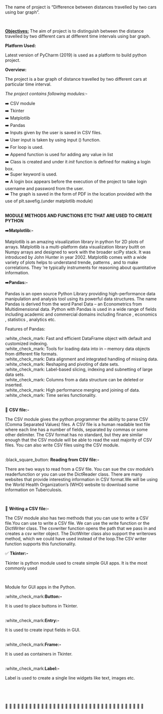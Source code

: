 <p>The name of project is “Difference between distances travelled by two cars using bar graph”.</p>
<br>
<p><b><u>Objectives:</b></u>  The aim of project is to distinguish between the distance travelled by two different cars at different time intervals using bar graph.</p>

<p><b>Platform Used:</b></p> Latest version of PyCharm (2019) is used as a platform to build python project.

<p><b>Overview:</b></p> The project is a bar graph of distance travelled by two different cars at particular time interval. 
<p><i>The project contains following modules:-</i><p>
 
 ➡️ CSV module <br>
 ➡️ Tkinter <br>
 ➡️	Matplotlib <br>
 ➡️ Pandas <br>
 ➡️ Inputs given by the user is saved in CSV files. <br>
 ➡️ User input is taken by using input () function. <br>
 ➡️	For loop is used. <br>
 ➡️	Append function is used for adding any value in list <br>
 ➡️	Class is created and under it _init_  function is defined for making a login box. <br>
 ➡️	Super keyword is used. <br>
 ➡️	A login box appears before the execution of the project to take login username and password from the user. <br>
 ➡️	The graph is saved in the form of PDF in the location provided with the use of  plt.savefig.(under matplotlib module) <br>
 <br>
 
<p><b>MODULE METHODS AND FUNCTIONS ETC THAT ARE USED TO CREATE PYTHON</b></p>
➡️<b>Matplotlib:-</b>
<p>Matplotlib is an amazing visualization library in python for 2D plots of arrays. Matplotlib is a multi-platform data visualization library buitlt on Numpy arrays and designed to work with the broader sciPy stack. It was introduced by John Hunter in year 2002. Matplotlib comes with a wide variety of plots helps to understand trende, patterns , and to make correlations. They ‘re typically instruments for reasoning about quantitative information.</p>

➡️<b>Pandas:-</b>
<p>Pandas is an open source Python Library providing high-performance data manipulation and analysis tool using its powerful data structures. The name Pandas is derived from the word Panel Data – an Econometrics from Multidimensional data.  Python  with Pandas is used in a wide range of fields including academic and commercial domains including finance , economics , statistics , analytics etc.</p>

<p>Features of Pandas:</p>
:white_check_mark: Fast and efficient DataFrame object with default and customized indexing. <br>
:white_check_mark: Tools for loading data into in – memory data objects from different file formats. <br>
:white_check_mark: 	Data alignment and integrated handling of missing data. <br>
:white_check_mark: 	Reshaping and pivoting of date sets. <br>
:white_check_mark: 	Label-based slicing, indexing and subnetting of large data sets. <br>
:white_check_mark: 	Columns from a data structure can be deleted or inserted. <br>
:white_check_mark: 	High performance merging and joining of data. <br>
:white_check_mark: 	Time series functionality. <br>
<br>

:black_square_button:	<b>CSV file:- </b>
<p>The CSV module gives the python programmer the ability to parse CSV (Comma Separated Values) files. A CSV file is a human readable text file where each line has a number of fields, separated by commas or some other delimiter. The CSV format has no standard, but they are similar enough that the CSV module will be able to read the vast majority of CSV files. You can also write CSV files using the CSV module.</p>

<br>
:black_square_button: <b>Reading from CSV file:- </b>
<p>There are two ways to read from a CSV file. You can sue the csv module’s readerfunction or you can use the DictReader class.
There are many websites that provide interesting information in CSV format.We will be using the World Health Organization’s (WHO) website to download some information on Tuberculosis.</p>
<br>

:black_square_button:  <b>Writing a CSV file:- </b>
<p>The CSV module also has two methods that you can use to write a CSV file.You can use to write a CSV file. We can use the write function or the DictWriter class.
The csvwriter function opens the path that we pass in and creates a csv writer object. The DictWriter class also support the writerows method, which we could have used instead of the loop.The CSV writer function supports this functionality.</p>

:white_check_mark:	<b>Tkinter:-</b><p>Tkinter is python module used to create simple GUI apps. It is the most commonly used </p><br>

<p>Module for GUI apps in the Python.</p>
:white_check_mark:<b>Button:-</b><p> It is used to place buttons in Tkinter.</p><br>
:white_check_mark:<b>Entry:-</b><p>  It is used to create input fields in GUI.</p><br>
:white_check_mark:<b>Frame:-</b><p>  It is used as containers in Tkinter.</p><br>
:white_check_mark:<b>Label:-</b><p>  Label is used to create a single line widgets like text, images etc.</p><br>





                                                                 
 

:large_orange_diamond: :large_orange_diamond: :large_orange_diamond: :large_orange_diamond: :large_orange_diamond: :large_orange_diamond: :large_orange_diamond: :large_orange_diamond: :large_orange_diamond: :large_orange_diamond: :large_orange_diamond: :large_orange_diamond: :large_orange_diamond: :large_orange_diamond: :large_orange_diamond: :large_orange_diamond: :large_orange_diamond: :large_orange_diamond: :large_orange_diamond: :large_orange_diamond: :large_orange_diamond: :large_orange_diamond: :large_orange_diamond: :large_orange_diamond: :large_orange_diamond: :large_orange_diamond: :large_orange_diamond: :large_orange_diamond: :large_orange_diamond: :large_orange_diamond: :large_orange_diamond: :large_orange_diamond: :large_orange_diamond: :large_orange_diamond: :large_orange_diamond: 
